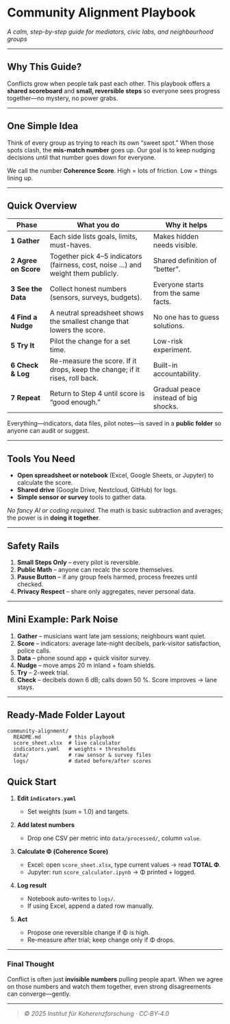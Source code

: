 # Community Alignment Playbook  
*A calm, step-by-step guide for mediators, civic labs, and neighbourhood groups*

---

## Why This Guide?  
Conflicts grow when people talk past each other. This playbook offers a **shared scoreboard** and **small, reversible steps** so everyone sees progress together—no mystery, no power grabs.

---

## One Simple Idea  
Think of every group as trying to reach its own “sweet spot.” When those spots clash, the **mis-match number** goes up. Our goal is to keep nudging decisions until that number goes down for everyone.

We call the number **Coherence Score**. High = lots of friction. Low = things lining up.

---

## Quick Overview
| Phase | What you do | Why it helps |
|-------|-------------|--------------|
| **1 Gather** | Each side lists goals, limits, must-haves. | Makes hidden needs visible. |
| **2 Agree on Score** | Together pick 4–5 indicators (fairness, cost, noise …) and weight them publicly. | Shared definition of “better”. |
| **3 See the Data** | Collect honest numbers (sensors, surveys, budgets). | Everyone starts from the same facts. |
| **4 Find a Nudge** | A neutral spreadsheet shows the smallest change that lowers the score. | No one has to guess solutions. |
| **5 Try It** | Pilot the change for a set time. | Low-risk experiment. |
| **6 Check & Log** | Re-measure the score. If it drops, keep the change; if it rises, roll back. | Built-in accountability. |
| **7 Repeat** | Return to Step 4 until score is “good enough.” | Gradual peace instead of big shocks. |

Everything—indicators, data files, pilot notes—is saved in a **public folder** so anyone can audit or suggest.

---

## Tools You Need
* **Open spreadsheet or notebook** (Excel, Google Sheets, or Jupyter) to calculate the score.  
* **Shared drive** (Google Drive, Nextcloud, GitHub) for logs.  
* **Simple sensor or survey** tools to gather data.

*No fancy AI or coding required.*  The math is basic subtraction and averages; the power is in **doing it together**.

---

## Safety Rails
1. **Small Steps Only** – every pilot is reversible.  
2. **Public Math** – anyone can recalc the score themselves.  
3. **Pause Button** – if any group feels harmed, process freezes until checked.  
4. **Privacy Respect** – share only aggregates, never personal data.

---

## Mini Example: Park Noise
1. **Gather** – musicians want late jam sessions; neighbours want quiet.  
2. **Score** – indicators: average late-night decibels, park-visitor satisfaction, police calls.  
3. **Data** – phone sound app + quick visitor survey.  
4. **Nudge** – move amps 20 m inland + foam shields.  
5. **Try** – 2-week trial.  
6. **Check** – decibels down 6 dB; calls down 50 %. Score improves → lane stays.

---

## Ready-Made Folder Layout

```
community‑alignment/
  README.md         # this playbook
  score_sheet.xlsx  # live calculator
  indicators.yaml   # weights + thresholds
  data/             # raw sensor & survey files
  logs/             # dated before/after scores
```

## Quick Start

1. **Edit `indicators.yaml`**  
   - Set weights (sum = 1.0) and targets.

2. **Add latest numbers**  
   - Drop one CSV per metric into `data/processed/`, column `value`.

3. **Calculate Φ (Coherence Score)**  
   - Excel: open `score_sheet.xlsx`, type current values → read **TOTAL Φ**.  
   - Jupyter: run `score_calculator.ipynb` → Φ printed + logged.

4. **Log result**  
   - Notebook auto-writes to `logs/`.  
   - If using Excel, append a dated row manually.

5. **Act**  
   - Propose one reversible change if Φ is high.  
   - Re-measure after trial; keep change only if Φ drops.

---

### Final Thought
Conflict is often just **invisible numbers** pulling people apart.  When we agree on those numbers and watch them together, even strong disagreements can converge—gently.

---

> *© 2025 Institut für Koherenzforschung · CC‑BY‑4.0*
